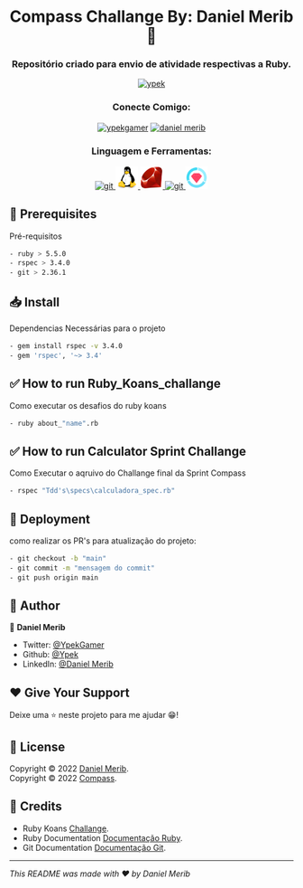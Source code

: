 <h1 align="center">Compass Challange By: Daniel Merib👋</h1>
<h3 align="center">Repositório criado para envio de atividade respectivas a Ruby.</h3>



<p align="center"> <a href="https://github.com/ryo-ma/github-profile-trophy"><img src="https://github-profile-trophy.vercel.app/?username=ypek" alt="ypek" /></a> </p>


<h3 align="center">Conecte Comigo:</h3>
<p align="center">
<a href="https://twitter.com/ypekgamer" target="blank"><img align="center" src="https://raw.githubusercontent.com/rahuldkjain/github-profile-readme-generator/master/src/images/icons/Social/twitter.svg" alt="ypekgamer" height="30" width="40" /></a>
<a href="https://linkedin.com/in/daniel merib" target="blank"><img align="center" src="https://raw.githubusercontent.com/rahuldkjain/github-profile-readme-generator/master/src/images/icons/Social/linked-in-alt.svg" alt="daniel merib" height="30" width="40" /></a>
</p>

<h3 align="center">Linguagem e Ferramentas:</h3>
<p align="center"> <a href="https://git-scm.com/" target="_blank" rel="noreferrer"> <img src="https://www.vectorlogo.zone/logos/git-scm/git-scm-icon.svg" alt="git" width="40" height="40"/> </a> <a href="https://www.linux.org/" target="_blank" rel="noreferrer"> <img src="https://raw.githubusercontent.com/devicons/devicon/master/icons/linux/linux-original.svg" alt="linux" width="40" height="40"/> </a> <a href="https://www.ruby-lang.org/en/" target="_blank" rel="noreferrer"> <img src="https://raw.githubusercontent.com/devicons/devicon/master/icons/ruby/ruby-original.svg" alt="ruby" width="40" height="40"/> <img src="https://img.icons8.com/color/96/000000/visual-studio--v1.png" alt="git" width="40" height="40"/> </a> <a href="https://code.visualstudio.com/" target="_blank" rel="noreferrer"> </a><a href="https://rspec.info/" target="_blank" rel="noreferrer"> <img src="https://github.com/ypek/teste-/blob/main/logo%20rspec.png" alt="rspec" width="40" height="40"/> </a> </p>

## 📑 Prerequisites 
 Pré-requisitos

```sh
- ruby > 5.5.0
- rspec > 3.4.0
- git > 2.36.1
```
## 📥 Install 
 Dependencias Necessárias para o projeto 

```sh
- gem install rspec -v 3.4.0
- gem 'rspec', '~> 3.4'
```

## ✅ How to run Ruby_Koans_challange 
 Como executar os desafios do ruby koans

```sh
- ruby about_"name".rb
```
## ✅ How to run Calculator Sprint Challange 
 Como Executar o aqruivo do Challange final da Sprint Compass

```sh
- rspec "Tdd's\specs\calculadora_spec.rb"
```
## 🌱 Deployment 
 como realizar os PR's para atualização do projeto:
```sh
- git checkout -b "main"
- git commit -m "mensagem do commit"
- git push origin main
```
## 👤 Author 

👤 **Daniel Merib**

* Twitter: [@YpekGamer](https://twitter.com/YpekGamer)
* Github: [@Ypek](https://github.com/Ypek)
* LinkedIn: [@Daniel Merib](https://www.linkedin.com/in/daniel-merib-68a274133/)

## ❤ Give Your Support 

Deixe uma ⭐️ neste projeto para me ajudar 😁!

## 📝 License

Copyright © 2022 [Daniel Merib](https://github.com/Ypek).<br />
Copyright © 2022 [Compass](https://compass.uol/).<br /> 

## 📰 Credits
* Ruby Koans [Challange](http://rubykoans.com/).<br />
* Ruby Documentation [Documentação Ruby](https://www.ruby-lang.org/pt/documentation/).<br />
* Git Documentation [Documentação Git](https://git-scm.com/doc).<br />
***
_This README was made with ❤️ by Daniel Merib_
